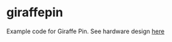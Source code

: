 # giraffepin
Example code for Giraffe Pin. See hardware design [here](https://workspace.circuitmaker.com/Projects/Details/Harry-Johnson/Giraffe-Pin)

